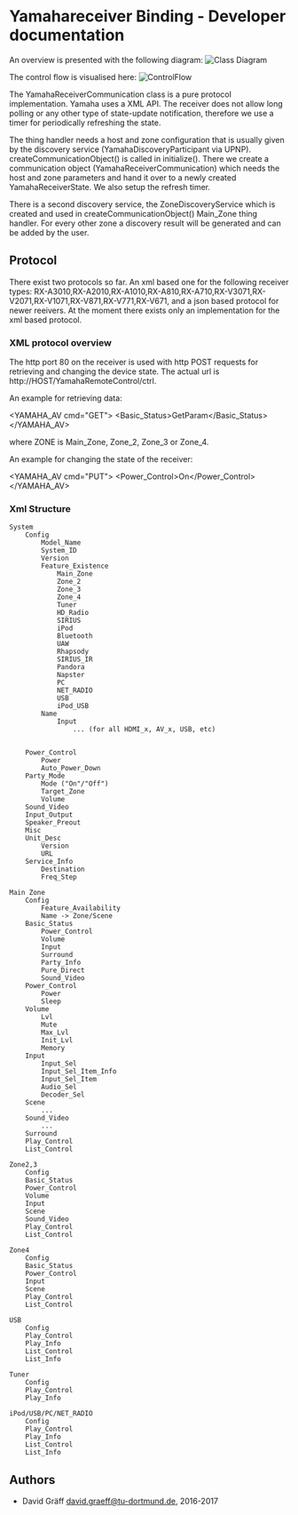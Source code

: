 # Yamahareceiver Binding - Developer documentation
An overview is presented with the following diagram:
![Class Diagram](doc/classes.png "Class Diagram")

The control flow is visualised here:
![ControlFlow](doc/ControlFlow.png "ControlFlow")

The YamahaReceiverCommunication class is a pure protocol implementation.
Yamaha uses a XML API. The receiver does not allow long polling or any
other type of state-update notification, therefore we use a timer for
periodically refreshing the state.

The thing handler needs a host and zone configuration that is usually
given by the discovery service (YamahaDiscoveryParticipant via UPNP).
createCommunicationObject() is called in initialize(). There we create
a communication object (YamahaReceiverCommunication) which needs the host
and zone parameters and hand it over to a newly created YamahaReceiverState.
We also setup the refresh timer.

There is a second discovery service, the ZoneDiscoveryService which is created
and used in createCommunicationObject() Main_Zone thing handler.
For every other zone a discovery result will be generated and can be added by the user.

## Protocol
There exist two protocols so far. An xml based one for the following receiver types:
RX-A3010,RX-A2010,RX-A1010,RX-A810,RX-A710,RX-V3071,RX-V2071,RX-V1071,RX-V871,RX-V771,RX-V671,
and a json based protocol for newer reeivers. At the moment there exists only an implementation
for the xml based protocol.

### XML protocol overview
The http port 80 on the receiver is used with http POST requests for retrieving and changing the device state. The actual url is http://HOST/YamahaRemoteControl/ctrl.

An example for retrieving data:
<?xml version="1.0" encoding="utf-8"?>
<YAMAHA_AV cmd="GET">
<ZONE><Basic_Status>GetParam</Basic_Status><ZONE>
</YAMAHA_AV>

where ZONE is Main_Zone, Zone_2, Zone_3 or Zone_4.

An example for changing the state of the receiver:

<YAMAHA_AV cmd="PUT">
<ZONE><Power_Control><Power>On</Power></Power_Control><ZONE>
</YAMAHA_AV>

### Xml Structure
	System	
		Config
			Model_Name
			System_ID	
			Version	
			Feature_Existence	
				Main_Zone
				Zone_2
				Zone_3
				Zone_4
				Tuner
				HD_Radio
				SIRIUS
				iPod
				Bluetooth
				UAW
				Rhapsody
				SIRIUS_IR
				Pandora
				Napster
				PC
				NET_RADIO
				USB
				iPod_USB
			Name
				Input
					... (for all HDMI_x, AV_x, USB, etc)


		Power_Control
			Power
			Auto_Power_Down
		Party_Mode
			Mode ("On"/"Off")
			Target_Zone
			Volume
		Sound_Video
		Input_Output
		Speaker_Preout
		Misc
		Unit_Desc
			Version
			URL
		Service_Info
			Destination
			Freq_Step

	Main Zone	
		Config
			Feature_Availability
			Name -> Zone/Scene
		Basic_Status
			Power_Control
			Volume
			Input
			Surround
			Party_Info
			Pure_Direct
			Sound_Video
		Power_Control
			Power
			Sleep
		Volume
			Lvl
			Mute
			Max_Lvl
			Init_Lvl
			Memory
		Input
			Input_Sel
			Input_Sel_Item_Info
			Input_Sel_Item
			Audio_Sel
			Decoder_Sel
		Scene
			...
		Sound_Video
			...
		Surround
		Play_Control
		List_Control

	Zone2,3	
		Config
		Basic_Status
		Power_Control
		Volume
		Input
		Scene
		Sound_Video
		Play_Control
		List_Control

	Zone4	
		Config
		Basic_Status
		Power_Control
		Input
		Scene
		Play_Control
		List_Control

	USB	
		Config
		Play_Control
		Play_Info
		List_Control
		List_Info

	Tuner	
		Config
		Play_Control
		Play_Info

	iPod/USB/PC/NET_RADIO
		Config
		Play_Control
		Play_Info
		List_Control
		List_Info


## Authors
 * David Gräff <david.graeff@tu-dortmund.de>, 2016-2017
